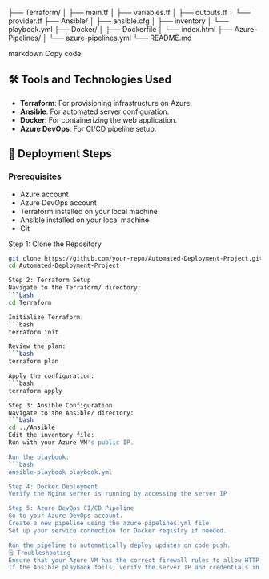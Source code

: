├── Terraform/ │ ├── main.tf │ ├── variables.tf │ ├── outputs.tf │ └── provider.tf ├── Ansible/ │ ├── ansible.cfg │ ├── inventory │ └── playbook.yml ├── Docker/ │ ├── Dockerfile │ └── index.html ├── Azure-Pipelines/ │ └── azure-pipelines.yml └── README.md

markdown
Copy code

## 🛠️ Tools and Technologies Used
- **Terraform**: For provisioning infrastructure on Azure.
- **Ansible**: For automated server configuration.
- **Docker**: For containerizing the web application.
- **Azure DevOps**: For CI/CD pipeline setup.

## 🚀 Deployment Steps

### Prerequisites
- Azure account
- Azure DevOps account
- Terraform installed on your local machine
- Ansible installed on your local machine
- Git

Step 1: Clone the Repository
```bash
git clone https://github.com/your-repo/Automated-Deployment-Project.git
cd Automated-Deployment-Project

Step 2: Terraform Setup
Navigate to the Terraform/ directory:
```bash
cd Terraform

Initialize Terraform:
```bash
terraform init

Review the plan:
```bash
terraform plan

Apply the configuration:
```bash
terraform apply

Step 3: Ansible Configuration
Navigate to the Ansible/ directory:
```bash
cd ../Ansible
Edit the inventory file:
Run with your Azure VM's public IP.

Run the playbook:
```bash
ansible-playbook playbook.yml

Step 4: Docker Deployment
Verify the Nginx server is running by accessing the server IP

Step 5: Azure DevOps CI/CD Pipeline
Go to your Azure DevOps account.
Create a new pipeline using the azure-pipelines.yml file.
Set up your service connection for Docker registry if needed.

Run the pipeline to automatically deploy updates on code push.
🗒️ Troubleshooting
Ensure that your Azure VM has the correct firewall rules to allow HTTP traffic (port 80).
If the Ansible playbook fails, verify the server IP and credentials in the inventory file.

